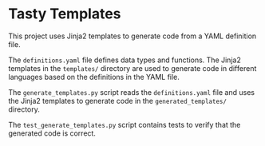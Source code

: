 # Tasty Templates

This project uses Jinja2 templates to generate code from a YAML definition file.

The `definitions.yaml` file defines data types and functions. The Jinja2 templates in the `templates/` directory are used to generate code in different languages based on the definitions in the YAML file.

The `generate_templates.py` script reads the `definitions.yaml` file and uses the Jinja2 templates to generate code in the `generated_templates/` directory.

The `test_generate_templates.py` script contains tests to verify that the generated code is correct.
